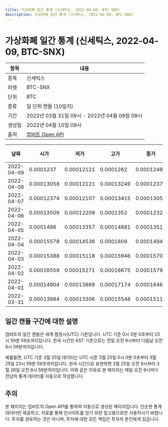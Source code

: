 ```yaml
---
title: 가상화폐 일간 통계 (신세틱스, 2022-04-09, BTC-SNX)
description: 가상화폐 일간 통계 (신세틱스, 2022-04-09, BTC-SNX)
---
```



가상화폐 일간 통계 (신세틱스, 2022-04-09, BTC-SNX)
===

|항목|내용|
|--|--|
|종목|신세틱스|
|마켓|BTC-SNX|
|단위|BTC|
|종류|일 단위 캔들 (10일치)|
|기간|2022년 03월 31일 09시 - 2022년 04월 09일 09시|
|생성일|2022년 04월 10일 09시|
|출처|[업비트 Open API](https://docs.upbit.com)|


|날짜|시가|저가|고가|종가|비고|
|--|--|--|--|--|--|
|2022-04-09|0.0001237|0.00012121|0.0001262|0.0001249|    |
|2022-04-08|0.00013058|0.00012121|0.00013249|0.00012374|    |
|2022-04-07|0.00012374|0.00012107|0.00013415|0.00013058|    |
|2022-04-06|0.00013509|0.00012209|0.0001352|0.00012321|    |
|2022-04-05|0.0001486|0.00013357|0.00014881|0.0001351|    |
|2022-04-04|0.00015578|0.00014536|0.0001609|0.00014949|    |
|2022-04-03|0.00015388|0.00015118|0.00015946|0.00015707|    |
|2022-04-02|0.00016559|0.00015271|0.00016675|0.0001579|    |
|2022-04-01|0.00014904|0.00013869|0.00017174|0.00016468|    |
|2022-03-31|0.00013984|0.00013306|0.00015548|0.00015111|    |


일간 캔들 구간에 대한 설명
---


업비트의 일간 캔들은 세계 협정시(UTC) 기준입니다. 
UTC 기준 0시 0분 0초부터 23시 59분 59초까지입니다. 
한국 시간인 KST 기준으로는 전일 오전 9시부터 다음날 오전 8시 59분까지입니다. 


예를들면, UTC 기준 3월 25일 데이터는 UTC 시준 3월 25일 0시 0분 0초부터 3월 25일 23시 59분 59초까지입니다. 
한국 시간으로 표현하면 3월 25일 오전 9시부터 3월 26일 오전 8시 59분까지입니다. 
이와 같은 이유로 본 페이지는 매일 오전 9시마다 전날의 통계 데이터를 자동으로 작성합니다. 


주의
---


본 페이지는 업비트의 Open API를 통하여 자동으로 생성된 페이지입니다. 
단순한 통계 데이터만 제공하고, 자료를 통해 인사이트를 얻기 위한 참고용으로만 사용하시기 바랍니다. 
투자를 권유하는 것은 아니며, 투자에 대한 모든 책임은 투자자 본인에게 있습니다. 
